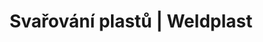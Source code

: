 ---
Link: "file:/Users/vinayakpatel/Downloads/www.weldplast.cz/produkty/svarovani-plastu/stresni-hydroizolace/svarovaci-automaty"
product_name: "null"
product_id: "null"
title: "Svařování plastů | Weldplast"
product_desc: ""
product_specs: ""
product_downloads: ""
href: ""
accessories: ""
similar_products: ""
---